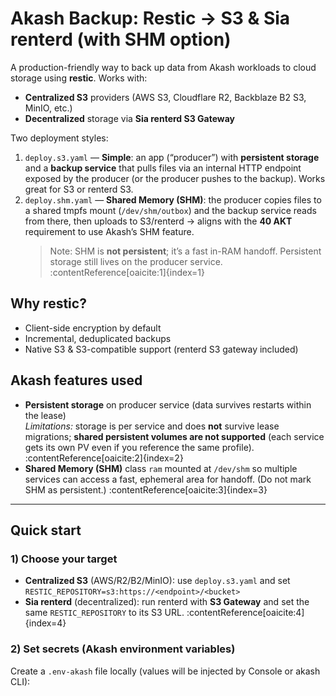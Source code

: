# Akash Backup: Restic → S3 & Sia renterd (with SHM option)

A production-friendly way to back up data from Akash workloads to cloud storage using **restic**. Works with:
- **Centralized S3** providers (AWS S3, Cloudflare R2, Backblaze B2 S3, MinIO, etc.)
- **Decentralized** storage via **Sia renterd S3 Gateway**

Two deployment styles:
1. `deploy.s3.yaml` — **Simple**: an app (“producer”) with **persistent storage** and a **backup service** that pulls files via an internal HTTP endpoint exposed by the producer (or the producer pushes to the backup). Works great for S3 or renterd S3.
2. `deploy.shm.yaml` — **Shared Memory (SHM)**: the producer copies files to a shared tmpfs mount (`/dev/shm/outbox`) and the backup service reads from there, then uploads to S3/renterd → aligns with the **40 AKT** requirement to use Akash’s SHM feature.  
   > Note: SHM is **not persistent**; it’s a fast in-RAM handoff. Persistent storage still lives on the producer service. :contentReference[oaicite:1]{index=1}

## Why restic?
- Client-side encryption by default
- Incremental, deduplicated backups
- Native S3 & S3-compatible support (renterd S3 gateway included)

## Akash features used
- **Persistent storage** on producer service (data survives restarts within the lease)  
  _Limitations:_ storage is per service and does **not** survive lease migrations; **shared persistent volumes are not supported** (each service gets its own PV even if you reference the same profile). :contentReference[oaicite:2]{index=2}
- **Shared Memory (SHM)** class `ram` mounted at `/dev/shm` so multiple services can access a fast, ephemeral area for handoff. (Do not mark SHM as persistent.) :contentReference[oaicite:3]{index=3}

---

## Quick start

### 1) Choose your target
- **Centralized S3** (AWS/R2/B2/MinIO): use `deploy.s3.yaml` and set `RESTIC_REPOSITORY=s3:https://<endpoint>/<bucket>`  
- **Sia renterd** (decentralized): run renterd with **S3 Gateway** and set the same `RESTIC_REPOSITORY` to its S3 URL. :contentReference[oaicite:4]{index=4}

### 2) Set secrets (Akash environment variables)
Create a `.env-akash` file locally (values will be injected by Console or akash CLI):

